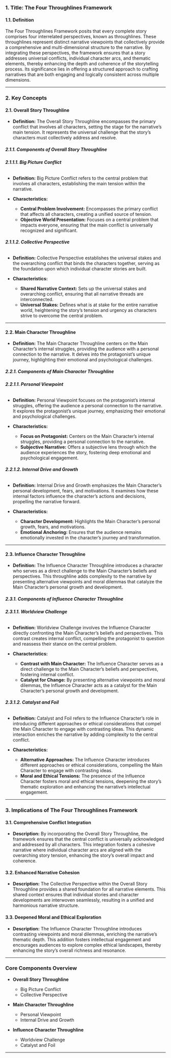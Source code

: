 ### **1. Title: The Four Throughlines Framework**

#### **1.1. Definition**

The Four Throughlines Framework posits that every complete story comprises four interrelated perspectives, known as throughlines. These throughlines represent distinct narrative viewpoints that collectively provide a comprehensive and multi-dimensional structure to the narrative. By integrating these perspectives, the framework ensures that a story addresses universal conflicts, individual character arcs, and thematic elements, thereby enhancing the depth and coherence of the storytelling process. Its significance lies in offering a structured approach to crafting narratives that are both engaging and logically consistent across multiple dimensions.

---

### **2. Key Concepts**

#### **2.1. Overall Story Throughline**

- **Definition:**
  The Overall Story Throughline encompasses the primary conflict that involves all characters, setting the stage for the narrative’s main tension. It represents the universal challenge that the story’s characters must collectively address and resolve.

##### **2.1.1. Components of Overall Story Throughline**

###### **2.1.1.1. Big Picture Conflict**

- **Definition:**
  Big Picture Conflict refers to the central problem that involves all characters, establishing the main tension within the narrative.

- **Characteristics:**
  - **Central Problem Involvement:** Encompasses the primary conflict that affects all characters, creating a unified source of tension.
  - **Objective World Presentation:** Focuses on a central problem that impacts everyone, ensuring that the main conflict is universally recognized and significant.

###### **2.1.1.2. Collective Perspective**

- **Definition:**
  Collective Perspective establishes the universal stakes and the overarching conflict that binds the characters together, serving as the foundation upon which individual character stories are built.

- **Characteristics:**
  - **Shared Narrative Context:** Sets up the universal stakes and overarching conflict, ensuring that all narrative threads are interconnected.
  - **Universal Stakes:** Defines what is at stake for the entire narrative world, heightening the story’s tension and urgency as characters strive to overcome the central problem.

---

#### **2.2. Main Character Throughline**

- **Definition:**
  The Main Character Throughline centers on the Main Character’s internal struggles, providing the audience with a personal connection to the narrative. It delves into the protagonist’s unique journey, highlighting their emotional and psychological challenges.

##### **2.2.1. Components of Main Character Throughline**

###### **2.2.1.1. Personal Viewpoint**

- **Definition:**
  Personal Viewpoint focuses on the protagonist’s internal struggles, offering the audience a personal connection to the narrative. It explores the protagonist’s unique journey, emphasizing their emotional and psychological challenges.

- **Characteristics:**
  - **Focus on Protagonist:** Centers on the Main Character’s internal struggles, providing a personal connection to the narrative.
  - **Subjective Narrative:** Offers a subjective lens through which the audience experiences the story, fostering deep emotional and psychological engagement.

###### **2.2.1.2. Internal Drive and Growth**

- **Definition:**
  Internal Drive and Growth emphasizes the Main Character’s personal development, fears, and motivations. It examines how these internal factors influence the character’s actions and decisions, propelling the narrative forward.

- **Characteristics:**
  - **Character Development:** Highlights the Main Character’s personal growth, fears, and motivations.
  - **Emotional Anchoring:** Ensures that the audience remains emotionally invested in the character’s journey and transformation.

---

#### **2.3. Influence Character Throughline**

- **Definition:**
  The Influence Character Throughline introduces a character who serves as a direct challenge to the Main Character’s beliefs and perspectives. This throughline adds complexity to the narrative by presenting alternative viewpoints and moral dilemmas that catalyze the Main Character’s personal growth and development.

##### **2.3.1. Components of Influence Character Throughline**

###### **2.3.1.1. Worldview Challenge**

- **Definition:**
  Worldview Challenge involves the Influence Character directly confronting the Main Character’s beliefs and perspectives. This contrast creates internal conflict, compelling the protagonist to question and reassess their stance on the central problem.

- **Characteristics:**
  - **Contrast with Main Character:** The Influence Character serves as a direct challenge to the Main Character’s beliefs and perspectives, fostering internal conflict.
  - **Catalyst for Change:** By presenting alternative viewpoints and moral dilemmas, the Influence Character acts as a catalyst for the Main Character’s personal growth and development.

###### **2.3.1.2. Catalyst and Foil**

- **Definition:**
  Catalyst and Foil refers to the Influence Character’s role in introducing different approaches or ethical considerations that compel the Main Character to engage with contrasting ideas. This dynamic interaction enriches the narrative by adding complexity to the central conflict.

- **Characteristics:**
  - **Alternative Approaches:** The Influence Character introduces different approaches or ethical considerations, compelling the Main Character to engage with contrasting ideas.
  - **Moral and Ethical Tensions:** The presence of the Influence Character fosters moral and ethical tensions, deepening the story’s thematic exploration and enhancing the narrative’s intellectual engagement.

---

### **3. Implications of The Four Throughlines Framework**

#### **3.1. Comprehensive Conflict Integration**

- **Description:**
  By incorporating the Overall Story Throughline, the framework ensures that the central conflict is universally acknowledged and addressed by all characters. This integration fosters a cohesive narrative where individual character arcs are aligned with the overarching story tension, enhancing the story’s overall impact and coherence.

#### **3.2. Enhanced Narrative Cohesion**

- **Description:**
  The Collective Perspective within the Overall Story Throughline provides a shared foundation for all narrative elements. This shared context ensures that individual stories and character developments are interwoven seamlessly, resulting in a unified and harmonious narrative structure.

#### **3.3. Deepened Moral and Ethical Exploration**

- **Description:**
  The Influence Character Throughline introduces contrasting viewpoints and moral dilemmas, enriching the narrative’s thematic depth. This addition fosters intellectual engagement and encourages audiences to explore complex ethical landscapes, thereby enhancing the story’s overall richness and resonance.

---

### **Core Components Overview**

- **Overall Story Throughline**

  - Big Picture Conflict
  - Collective Perspective

- **Main Character Throughline**

  - Personal Viewpoint
  - Internal Drive and Growth

- **Influence Character Throughline**

  - Worldview Challenge
  - Catalyst and Foil

---
